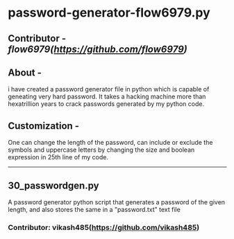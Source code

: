# **password-generator-flow6979.py**

## Contributor -  *flow6979(https://github.com/flow6979)*

## About -

i have created a password generator file in python which is capable of geneating very hard password. It takes a hacking machine more than hexatrillion years to crack passwords generated by my python code.

## Customization -

One can change the length of the password, can include or exclude the symbols and uppercase letters by changing the size and boolean expression in 25th line of my code.


***

## 30_passwordgen.py

A password generator python script that generates a password of the given length, and also stores the same in a "password.txt" text file

### Contributor: vikash485(https://github.com/vikash485)
